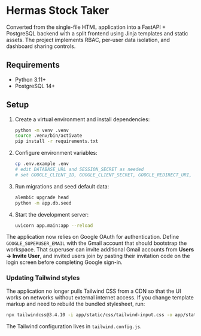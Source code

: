 # Hermas Stock Taker

Converted from the single-file HTML application into a FastAPI + PostgreSQL backend with a split frontend using Jinja templates and static assets. The project implements RBAC, per-user data isolation, and dashboard sharing controls.

## Requirements

- Python 3.11+
- PostgreSQL 14+

## Setup

1. Create a virtual environment and install dependencies:

   ```bash
   python -m venv .venv
   source .venv/bin/activate
   pip install -r requirements.txt
   ```

2. Configure environment variables:

   ```bash
   cp .env.example .env
   # edit DATABASE_URL and SESSION_SECRET as needed
   # set GOOGLE_CLIENT_ID, GOOGLE_CLIENT_SECRET, GOOGLE_REDIRECT_URI, GOOGLE_SUPERUSER_EMAIL
   ```

3. Run migrations and seed default data:

   ```bash
   alembic upgrade head
   python -m app.db.seed
   ```

4. Start the development server:

   ```bash
   uvicorn app.main:app --reload
   ```

The application now relies on Google OAuth for authentication. Define `GOOGLE_SUPERUSER_EMAIL` with the Gmail account that should
bootstrap the workspace. That superuser can invite additional Gmail accounts from **Users → Invite User**, and invited users join
by pasting their invitation code on the login screen before completing Google sign-in.

### Updating Tailwind styles

The application no longer pulls Tailwind CSS from a CDN so that the UI works on networks without external internet access. If you
change template markup and need to rebuild the bundled stylesheet, run:

```bash
npx tailwindcss@3.4.10 -i app/static/css/tailwind-input.css -o app/static/css/tailwind.css --minify
```

The Tailwind configuration lives in `tailwind.config.js`.
